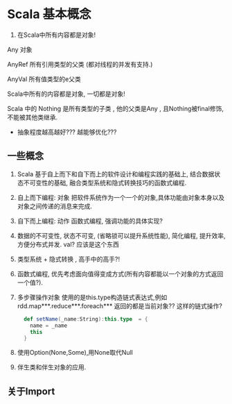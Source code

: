 # Scala 基本概念

1. 在Scala中所有内容都是对象!


Any 对象

AnyRef 所有引用类型的父类 (都对线程的并发有支持.)

AnyVal 所有值类型的e父类

Scala中所有的内容都是对象, 一切都是对象!

Scala 中的 Nothing 是所有类型的子类 , 他的父类是Any , 且Nothing被final修饰, 不能被其他类继承.

- 抽象程度越高越好???  越能够优化???

## 一些概念

1. Scala 基于自上而下和自下而上的软件设计和编程实践的基础上, 结合数据状态不可变性的基础, 融合类型系统和隐式转换技巧的函数式编程.
1. 自上而下编程: 对象 把软件系统作为一个一个的对象,具体功能由对象本身以及对象之间传递的消息来完成.
1. 自下而上编程: 动作 函数式编程, 强调功能的具体实现? 
1. 数据的不可变性, 状态不可变, (省略锁可以提升系统性能), 简化编程, 提升效率, 方便分布式并发. val? 应该是这个东西 
1. 类型系统 + 隐式转换 , 高手中的高手?!
1. 函数式编程, 优先考虑面向值得变成方式(所有内容都能以一个对象的方式返回一个值?).
1. 多步骤操作对象 使用的是this.type构造链式表达式,例如 rdd.map***.reduce***.foreach*** 返回的都是当前对象?? 这样的链式操作?
    
    ```scala
      def setName(_name:String):this.type  = {
        name = _name
        this
      }
    ```

1. 使用Option(None,Some),用None取代Null
1. 伴生类和伴生对象的应用.

## 关于Import

